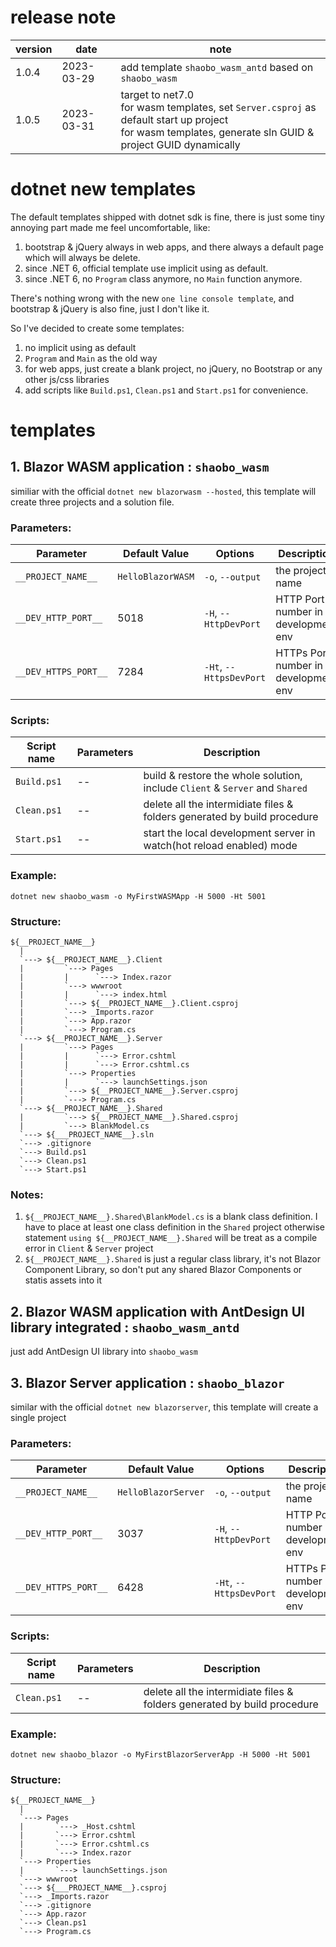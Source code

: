 # release note

|version|date|note|
|--|--|--|
|1.0.4|2023-03-29|add template `shaobo_wasm_antd` based on `shaobo_wasm`|
|1.0.5|2023-03-31|target to net7.0<br>for wasm templates, set `Server.csproj` as default start up project<br>for wasm templates, generate sln GUID & project GUID dynamically|

# dotnet new templates

The default templates shipped with dotnet sdk is fine, there is just some tiny annoying part made me feel uncomfortable, like:

1. bootstrap & jQuery always in web apps, and there always a default page which will always be delete.
2. since .NET 6, official template use implicit using as default.
3. since .NET 6, no `Program` class anymore, no `Main` function anymore.

There's nothing wrong with the new `one line console template`, and bootstrap & jQuery is also fine, just I don't like it.

So I've decided to create some templates:

1. no implicit using as default
2. `Program` and `Main` as the old way
3. for web apps, just create a blank project, no jQuery, no Bootstrap or any other js/css libraries
4. add scripts like `Build.ps1`, `Clean.ps1` and `Start.ps1` for convenience.

# templates

## 1. Blazor WASM application : `shaobo_wasm`

similiar with the official `dotnet new blazorwasm --hosted`, this template will create three projects and a solution file.

### Parameters:

|Parameter|Default Value|Options|Description|
|--|--|--|--|
|`__PROJECT_NAME__`|`HelloBlazorWASM`|`-o`, `--output`|the project name|
|`__DEV_HTTP_PORT__`|5018|`-H`, `--HttpDevPort` |HTTP Port number in development env|
|`__DEV_HTTPS_PORT__`|7284|`-Ht`, `--HttpsDevPort` | HTTPs Port number in development env|

### Scripts:

|Script name| Parameters| Description|
|--|--|--|
|`Build.ps1`|--|build & restore the whole solution, include `Client` & `Server` and `Shared`|
|`Clean.ps1`|--|delete all the intermidiate files & folders generated by build procedure|
|`Start.ps1`|--|start the local development server in watch(hot reload enabled) mode|

### Example:

`dotnet new shaobo_wasm -o MyFirstWASMApp -H 5000 -Ht 5001`

### Structure:

```
${__PROJECT_NAME__}
  |
  `---> ${__PROJECT_NAME__}.Client
  |         `---> Pages
  |         |      `---> Index.razor
  |         `---> wwwroot
  |         |      `---> index.html
  |         `---> ${__PROJECT_NAME__}.Client.csproj
  |         `---> _Imports.razor
  |         `---> App.razor
  |         `---> Program.cs
  `---> ${__PROJECT_NAME__}.Server
  |         `---> Pages
  |         |      `---> Error.cshtml
  |         |      `---> Error.cshtml.cs
  |         `---> Properties
  |         |      `---> launchSettings.json
  |         `---> ${__PROJECT_NAME__}.Server.csproj
  |         `---> Program.cs
  `---> ${__PROJECT_NAME__}.Shared
  |         `---> ${__PROJECT_NAME__}.Shared.csproj
  |         `---> BlankModel.cs
  `---> ${___PROJECT_NAME__}.sln
  `---> .gitignore
  `---> Build.ps1
  `---> Clean.ps1
  `---> Start.ps1
```

### Notes:

1. `${__PROJECT_NAME__}.Shared\BlankModel.cs` is a blank class definition. I have to place at least one class definition in the `Shared` project otherwise statement `using ${__PROJECT_NAME__}.Shared` will be treat as a compile error in `Client` & `Server` project
2. `${__PROJECT_NAME__}.Shared` is just a regular class library, it's not Blazor Component Library, so don't put any shared Blazor Components or statis assets into it

## 2. Blazor WASM application with AntDesign UI library integrated : `shaobo_wasm_antd`

just add AntDesign UI library into `shaobo_wasm`

## 3. Blazor Server application : `shaobo_blazor`

similar with the official `dotnet new blazorserver`, this template will create a single project

### Parameters:

|Parameter|Default Value|Options|Description|
|--|--|--|--|
|`__PROJECT_NAME__`|`HelloBlazorServer`|`-o`, `--output`|the project name|
|`__DEV_HTTP_PORT__`|3037|`-H`, `--HttpDevPort` |HTTP Port number in development env|
|`__DEV_HTTPS_PORT__`|6428|`-Ht`, `--HttpsDevPort` | HTTPs Port number in development env|

### Scripts:

|Script name| Parameters| Description|
|--|--|--|
|`Clean.ps1`|--|delete all the intermidiate files & folders generated by build procedure|

### Example:

`dotnet new shaobo_blazor -o MyFirstBlazorServerApp -H 5000 -Ht 5001`

### Structure:

```
${__PROJECT_NAME__}
  |
  `---> Pages
  |       `---> _Host.cshtml
  |       `---> Error.cshtml
  |       `---> Error.cshtml.cs
  |       `---> Index.razor
  `---> Properties
  |       `---> launchSettings.json
  `---> wwwroot
  `---> ${___PROJECT_NAME__}.csproj
  `---> _Imports.razor
  `---> .gitignore
  `---> App.razor
  `---> Clean.ps1
  `---> Program.cs
```